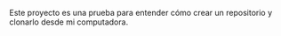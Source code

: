 Este proyecto es una prueba para entender cómo crear un repositorio y clonarlo desde mi computadora.